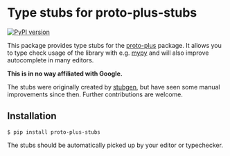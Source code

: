 # Type stubs for proto-plus-stubs
[![PyPI version](https://badge.fury.io/py/proto-plus-stubs.svg)](https://badge.fury.io/py/proto-plus-stubs)

This package provides type stubs for the [proto-plus](https://pypi.org/project/proto-plus/) package. It allows you to type check usage of the library with e.g. [mypy](http://mypy-lang.org/) and will also improve autocomplete in many editors.

**This is in no way affiliated with Google.**

The stubs were originally created by [stubgen](https://mypy.readthedocs.io/en/stable/stubgen.html), but have seen some manual improvements since then. Further contributions are welcome.

## Installation
```shell script
$ pip install proto-plus-stubs
```
The stubs should be automatically picked up by your editor or typechecker.